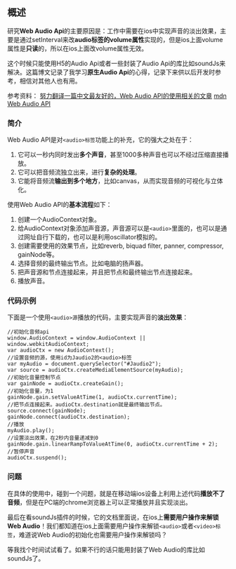 ## 概述

研究**Web Audio Api**的主要原因是：工作中需要在ios中实现声音的淡出效果，主要是通过setInterval来改**audio标签的volume属性**实现的，但是ios上面volume属性是**只读**的，所以在ios上面改volume属性无效。

这个时候只能使用H5的Audio Api或者一些封装了Audio Api的库比如soundJs来解决。这篇博文记录了我学习**原生Audio Api**的心得，记录下来供以后开发时参考，相信对其他人也有用。

参考资料：
[努力翻译一篇中文最友好的，Web Audio API的使用相关的文章](https://segmentfault.com/a/1190000005715615)
[mdn Web Audio API](https://developer.mozilla.org/en-US/docs/Web/API/Web_Audio_API)

### 简介

Web Audio API是对```<audio>标签```功能上的补充，它的强大之处在于：
1. 它可以一秒内同时发出**多个声音**，甚至1000多种声音也可以不经过压缩直接播放。
2. 它可以把音频流独立出来，进行**复杂的处理**。
3. 它能将音频流**输出到多个地方**，比如canvas，从而实现音频的可视化与立体化。

使用Web Audio API的**基本流程**如下：
1. 创建一个AudioContext对象。
2. 给AudioContext对象添加声音源，声音源可以是```<audio>```里面的，也可以是通过网址自行下载的，也可以是利用oscillator模拟的。
3. 创建需要使用的效果节点，比如reverb, biquad filter, panner, compressor, gainNode等。
4. 选择音频的最终输出节点。比如电脑的扬声器。
5. 把声音源和节点连接起来，并且把节点和最终输出节点连接起来。
6. 播放声音。

### 代码示例

下面是一个使用```<audio>源```播放的代码，主要实现声音的**淡出效果**：

```
//初始化音频api
window.AudioContext = window.AudioContext || window.webkitAudioContext;
var audioCtx = new AudioContext();
//设置音频的源，使用id为Jaudio2的<audio>标签
var myAudio = document.querySelector("#Jaudio2");
var source = audioCtx.createMediaElementSource(myAudio);
//初始化音量控制节点
var gainNode = audioCtx.createGain();
//初始化音量，为1
gainNode.gain.setValueAtTime(1, audioCtx.currentTime);
//把节点连接起来。audioCtx.destination就是最终输出节点。
source.connect(gainNode);
gainNode.connect(audioCtx.destination);
//播放
myAudio.play();
//设置淡出效果，在2秒内音量递减到0
gainNode.gain.linearRampToValueAtTime(0, audioCtx.currentTime + 2);
//暂停声音
audioCtx.suspend();
```

### 问题

在具体的使用中，碰到一个问题，就是在移动端ios设备上利用上述代码**播放不了音频**，但是在PC端的chrome浏览器上可以正常播放并且实现淡出。

最后在看soundJs插件的时候，它的文档里面说，在ios上**需要用户操作来解锁Web Audio**！我们都知道在ios上面需要用户操作来解锁```<audio>```或者```<video>标签```，难道说Web Audio的初始化也需要用户操作来解锁吗？

等我找个时间试试看了。如果不行的话只能用封装了Web Audio的库比如soundJs了。



































